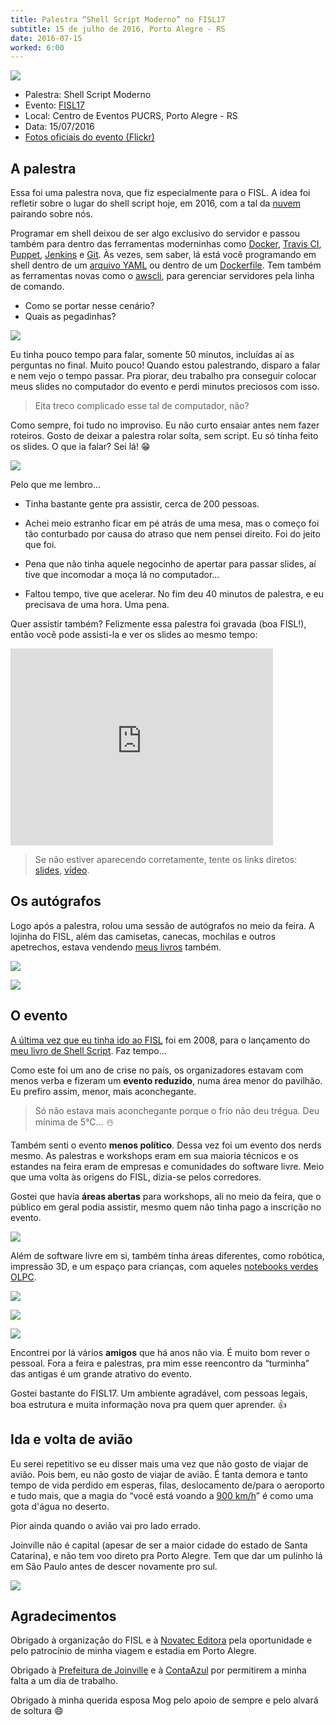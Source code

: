 ```yaml
---
title: Palestra “Shell Script Moderno” no FISL17
subtitle: 15 de julho de 2016, Porto Alegre - RS
date: 2016-07-15
worked: 6:00
---
```


[![](https://c8.staticflickr.com/8/7665/28248266711_258064cd0b.jpg)](https://www.flickr.com/photos/fisl17/28248266711/)

* Palestra: Shell Script Moderno
* Evento: [FISL17](http://softwarelivre.org/fisl17)
* Local: Centro de Eventos PUCRS, Porto Alegre - RS
* Data: 15/07/2016
* [Fotos oficiais do evento (Flickr)](https://www.flickr.com/photos/fisl17)


## A palestra

Essa foi uma palestra nova, que fiz especialmente para o FISL. A idea foi refletir sobre o lugar do shell script hoje, em 2016, com a tal da [nuvem](https://en.wikipedia.org/wiki/Cloud_computing) pairando sobre nós.

Programar em shell deixou de ser algo exclusivo do servidor e passou também para dentro das ferramentas moderninhas como [Docker](https://www.docker.com), [Travis CI](https://travis-ci.org), [Puppet](https://puppet.com), [Jenkins](https://jenkins.io/) e [Git](https://git-scm.com). Às vezes, sem saber, lá está você programando em shell dentro de um [arquivo YAML](https://en.wikipedia.org/wiki/YAML) ou dentro de um [Dockerfile](https://docs.docker.com/engine/reference/builder/). Tem também as ferramentas novas como o [awscli](https://aws.amazon.com/pt/cli/), para gerenciar servidores pela linha de comando.

- Como se portar nesse cenário?
- Quais as pegadinhas?

[![](https://c8.staticflickr.com/9/8691/28326618735_a1abc056da.jpg)](https://www.flickr.com/photos/fisl17/28326618735/)

Eu tinha pouco tempo para falar, somente 50 minutos, incluídas aí as perguntas no final. Muito pouco! Quando estou palestrando, disparo a falar e nem vejo o tempo passar. Pra piorar, deu trabalho pra conseguir colocar meus slides no computador do evento e perdi minutos preciosos com isso.

> Eita treco complicado esse tal de computador, não?

Como sempre, foi tudo no improviso. Eu não curto ensaiar antes nem fazer roteiros. Gosto de deixar a palestra rolar solta, sem script. Eu só tinha feito os slides. O que ia falar? Sei lá! 😁

[![](https://c4.staticflickr.com/8/7753/28326620355_1e8b5fd716.jpg)](https://www.flickr.com/photos/fisl17/28326620355/)

Pelo que me lembro...

* Tinha bastante gente pra assistir, cerca de 200 pessoas.

* Achei meio estranho ficar em pé atrás de uma mesa, mas o começo foi tão conturbado por causa do atraso que nem pensei direito. Foi do jeito que foi.

* Pena que não tinha aquele negocinho de apertar para passar slides, aí tive que incomodar a moça lá no computador…

* Faltou tempo, tive que acelerar. No fim deu 40 minutos de palestra, e eu precisava de uma hora. Uma pena.

Quer assistir também? Felizmente essa palestra foi gravada (boa FISL!), então você pode assisti-la e ver os slides ao mesmo tempo:

<iframe class="youtube-player" width="420" height="315" src="https://www.youtube.com/embed/XBkBnKmu94U" frameborder="0" allowfullscreen></iframe>

<script async class="speakerdeck-embed" data-id="db472cc58dd44834a2061e52c21cd989" data-ratio="1.33333333333333" src="//speakerdeck.com/assets/embed.js"></script>

> Se não estiver aparecendo corretamente, tente os links diretos: [slides](https://speakerdeck.com/aureliojargas/shell-script-moderno),
[vídeo](https://www.youtube.com/watch?v=XBkBnKmu94U).


## Os autógrafos

Logo após a palestra, rolou uma sessão de autógrafos no meio da feira. A lojinha do FISL, além das camisetas, canecas, mochilas e outros apetrechos, estava vendendo [meus livros](http://aurelio.net/livro/) também.

![](/curso/fisl-17/autografo-1.jpg)

![](/curso/fisl-17/autografo-2.jpg)


## O evento

[A última vez que eu tinha ido ao FISL](http://aurelio.net/blog/2008/04/22/a-mog-foi-no-fisl/) foi em 2008, para o lançamento do [meu livro de Shell Script](https://www.shellscript.com.br/). Faz tempo…

Como este foi um ano de crise no país, os organizadores estavam com menos verba e fizeram um **evento reduzido**, numa área menor do pavilhão. Eu prefiro assim, menor, mais aconchegante.

> Só não estava mais aconchegante porque o frio não deu trégua. Deu mínima de 5°C… ☃️

Também senti o evento **menos político**. Dessa vez foi um evento dos nerds mesmo. As palestras e workshops eram em sua maioria técnicos e os estandes na feira eram de empresas e comunidades do software livre. Meio que uma volta às origens do FISL, dizia-se pelos corredores.

Gostei que havia **áreas abertas** para workshops, ali no meio da feira, que o público em geral podia assistir, mesmo quem não tinha pago a inscrição no evento.

[![](https://c4.staticflickr.com/8/7785/28324587355_76cf9223e5.jpg)](https://www.flickr.com/photos/fisl17/28324587355/)

Além de software livre em si, também tinha áreas diferentes, como robótica, impressão 3D, e um espaço para crianças, com aqueles [notebooks verdes OLPC](http://one.laptop.org).

[![](https://c8.staticflickr.com/9/8810/28272053831_822f7bd5b3.jpg)](https://www.flickr.com/photos/fisl17/28272053831/)

[![](https://c1.staticflickr.com/9/8889/28316730496_6520a06ed6.jpg)](https://www.flickr.com/photos/fisl17/28316730496/)

[![](https://c2.staticflickr.com/9/8722/27735642353_1010a3e03f.jpg)](https://www.flickr.com/photos/fisl17/27735642353/)

Encontrei por lá vários **amigos** que há anos não via. É muito bom rever o pessoal. Fora a feira e palestras, pra mim esse reencontro da “turminha” das antigas é um grande atrativo do evento.

Gostei bastante do FISL17. Um ambiente agradável, com pessoas legais, boa estrutura e muita informação nova pra quem quer aprender. 👍


## Ida e volta de avião

Eu serei repetitivo se eu disser mais uma vez que não gosto de viajar de avião. Pois bem, eu não gosto de viajar de avião. É tanta demora e tanto tempo de vida perdido em esperas, filas, deslocamento de/para o aeroporto e tudo mais, que a magia do “você está voando a [900 km/h](http://www.aviationforall.com/qual-a-velocidade-de-um-aviao/)” é como uma gota d'água no deserto.

Pior ainda quando o avião vai pro lado errado.

Joinville não é capital (apesar de ser a maior cidade do estado de Santa Catarina), e não tem voo direto pra Porto Alegre. Tem que dar um pulinho lá em São Paulo antes de descer novamente pro sul.

![](/curso/fisl-17/trajeto-joi-poa.jpg)


## Agradecimentos

Obrigado à organização do FISL e à [Novatec Editora](https://novatec.com.br) pela oportunidade e pelo patrocínio de minha viagem e estadia em Porto Alegre.

Obrigado à [Prefeitura de Joinville](https://www.joinville.sc.gov.br) e à [ContaAzul](https://contaazul.com) por permitirem a minha falta a um dia de trabalho.

Obrigado à minha querida esposa Mog pelo apoio de sempre e pelo alvará de soltura 😄
